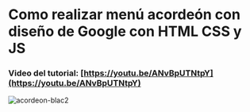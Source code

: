 # Como realizar menú acordeón con diseño de Google con HTML CSS  y JS
### Video del tutorial: [https://youtu.be/ANvBpUTNtpY](https://youtu.be/ANvBpUTNtpY)



![acordeon-blac2](https://user-images.githubusercontent.com/85034795/144155620-4ef62ab5-f33b-47e1-a1ed-2962ea153e93.png)

